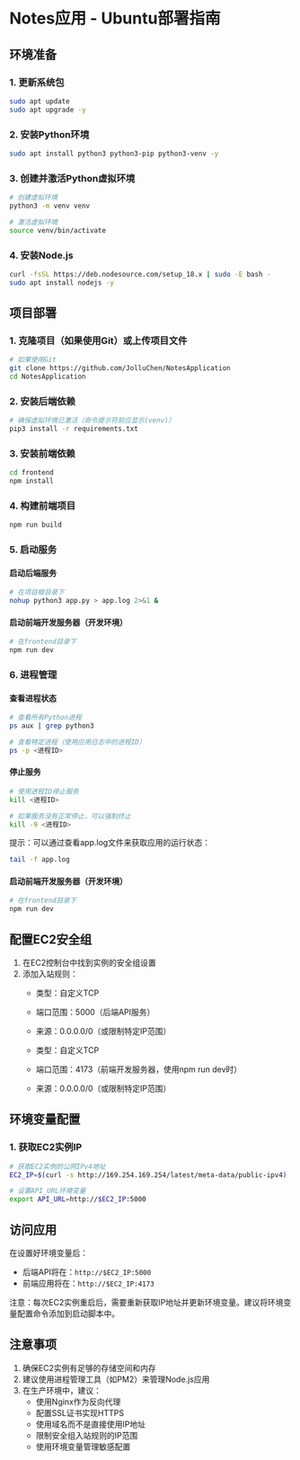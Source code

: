 # Notes应用 - Ubuntu部署指南

## 环境准备

### 1. 更新系统包
```bash
sudo apt update
sudo apt upgrade -y
```

### 2. 安装Python环境
```bash
sudo apt install python3 python3-pip python3-venv -y
```

### 3. 创建并激活Python虚拟环境
```bash
# 创建虚拟环境
python3 -m venv venv

# 激活虚拟环境
source venv/bin/activate
```

### 4. 安装Node.js
```bash
curl -fsSL https://deb.nodesource.com/setup_18.x | sudo -E bash -
sudo apt install nodejs -y
```

## 项目部署

### 1. 克隆项目（如果使用Git）或上传项目文件
```bash
# 如果使用Git
git clone https://github.com/JolluChen/NotesApplication
cd NotesApplication
```

### 2. 安装后端依赖
```bash
# 确保虚拟环境已激活（命令提示符前应显示(venv)）
pip3 install -r requirements.txt
```

### 3. 安装前端依赖
```bash
cd frontend
npm install
```

### 4. 构建前端项目
```bash
npm run build
```

### 5. 启动服务
#### 启动后端服务
```bash
# 在项目根目录下
nohup python3 app.py > app.log 2>&1 &
```

#### 启动前端开发服务器（开发环境）
```bash
# 在frontend目录下
npm run dev
```

### 6. 进程管理

#### 查看进程状态
```bash
# 查看所有Python进程
ps aux | grep python3

# 查看特定进程（使用应用日志中的进程ID）
ps -p <进程ID>
```

#### 停止服务
```bash
# 使用进程ID停止服务
kill <进程ID>

# 如果服务没有正常停止，可以强制终止
kill -9 <进程ID>
```

提示：可以通过查看app.log文件来获取应用的运行状态：
```bash
tail -f app.log
```

#### 启动前端开发服务器（开发环境）
```bash
# 在frontend目录下
npm run dev
```

## 配置EC2安全组

1. 在EC2控制台中找到实例的安全组设置
2. 添加入站规则：
   - 类型：自定义TCP
   - 端口范围：5000（后端API服务）
   - 来源：0.0.0.0/0（或限制特定IP范围）
   
   - 类型：自定义TCP
   - 端口范围：4173（前端开发服务器，使用npm run dev时）
   - 来源：0.0.0.0/0（或限制特定IP范围）

## 环境变量配置

### 1. 获取EC2实例IP
```bash
# 获取EC2实例的公网IPv4地址
EC2_IP=$(curl -s http://169.254.169.254/latest/meta-data/public-ipv4)

# 设置API_URL环境变量
export API_URL=http://$EC2_IP:5000
```

## 访问应用

在设置好环境变量后：
- 后端API将在：`http://$EC2_IP:5000`
- 前端应用将在：`http://$EC2_IP:4173`

注意：每次EC2实例重启后，需要重新获取IP地址并更新环境变量。建议将环境变量配置命令添加到启动脚本中。

## 注意事项

1. 确保EC2实例有足够的存储空间和内存
2. 建议使用进程管理工具（如PM2）来管理Node.js应用
3. 在生产环境中，建议：
   - 使用Nginx作为反向代理
   - 配置SSL证书实现HTTPS
   - 使用域名而不是直接使用IP地址
   - 限制安全组入站规则的IP范围
   - 使用环境变量管理敏感配置